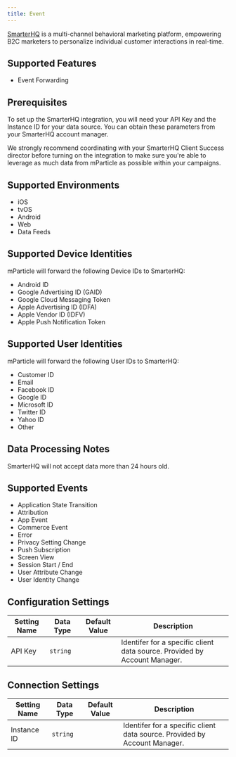 ```yaml
---
title: Event
---
```


[SmarterHQ](https://smarterhq.com/) is a multi-channel behavioral marketing platform, empowering B2C marketers to personalize individual customer interactions in real-time.

## Supported Features

* Event Forwarding

## Prerequisites

To set up the SmarterHQ integration, you will need your API Key and the Instance ID for your data source. You can obtain these parameters from your SmarterHQ account manager.

We strongly recommend coordinating with your SmarterHQ Client Success director before turning on the integration to make sure you're able to leverage as much data from mParticle as possible within your campaigns.

## Supported Environments

* iOS
* tvOS
* Android
* Web
* Data Feeds

## Supported Device Identities

mParticle will forward the following Device IDs to SmarterHQ:

* Android ID
* Google Advertising ID (GAID)
* Google Cloud Messaging Token
* Apple Advertising ID (IDFA)
* Apple Vendor ID (IDFV)
* Apple Push Notification Token

## Supported User Identities

mParticle will forward the following User IDs to SmarterHQ:

* Customer ID
* Email
* Facebook ID
* Google ID
* Microsoft ID
* Twitter ID
* Yahoo ID
* Other

## Data Processing Notes

SmarterHQ will not accept data more than 24 hours old.

## Supported Events

* Application State Transition
* Attribution
* App Event
* Commerce Event
* Error
* Privacy Setting Change
* Push Subscription
* Screen View
* Session Start / End
* User Attribute Change
* User Identity Change

## Configuration Settings

| Setting Name| Data Type | Default Value | Description |
|---|---|---|---|
| API Key | `string` | | Identifer for a specific client data source. Provided by Account Manager. |

## Connection Settings

| Setting Name| Data Type | Default Value | Description |
|---|---|---|---|
| Instance ID | `string` | | Identifer for a specific client data source. Provided by Account Manager. |

